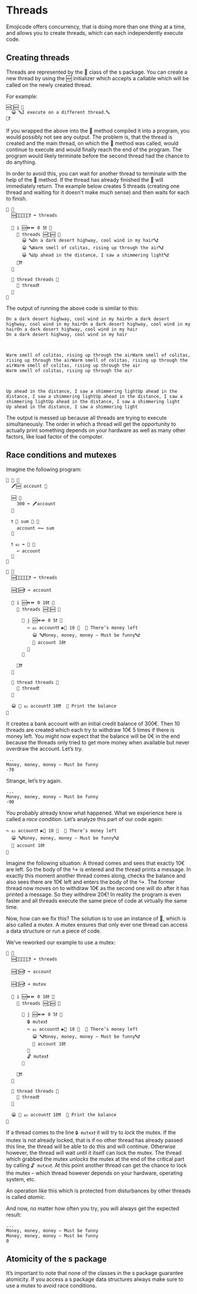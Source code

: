 # Threads

Emojicode offers concurrency, that is doing more than one thing at a time,
and allows you to create threads, which can each independently execute code.

## Creating threads

Threads are represented by the 💈 class of the s package. You can create a new
thread by using the 🆕 initializer which accepts a callable which will be called
on the newly created thread.

For example:

```
🆕💈🆕 🍇
  😀 🔤I execute on a different thread.🔤
🍉❗️
```

If you wrapped the above into the 🏁 method compiled it into a program, you
would possibly not see any output. The problem is, that the thread is created
and the main thread, on which the 🏁 method was called, would continue to
execute and would finally reach the end of the program. The program would
likely terminate before the second thread had the chance to do anything.

In order to avoid this, you can wait for another thread to terminate with the
help of the 🛂 method. If the thread has already finished the 🛂 will
immediately return. The example below creates 5 threads (creating one
thread and waiting for it doesn't make much sense) and then waits for each to
finish.

```
🏁 🍇
  🆕🍨🐚💈🍆🐸❗️ ➡️ threads

  🔂 i 🆕⏩⏩ 0 5❗️ 🍇
    🐻 threads 🆕💈🆕 🍇
      😀 🔤On a dark desert highway, cool wind in my hair🔤❗️
      😀 🔤Warm smell of colitas, rising up through the air🔤❗️
      😀 🔤Up ahead in the distance, I saw a shimmering light🔤❗️
    🍉❗️❗️
  🍉

  🔂 thread threads 🍇
    🛂 thread❗️
  🍉
🍉
```

The output of running the above code is similar to this:

```
On a dark desert highway, cool wind in my hairOn a dark desert highway, cool wind in my hairOn a dark desert highway, cool wind in my hairOn a dark desert highway, cool wind in my hair
On a dark desert highway, cool wind in my hair



Warm smell of colitas, rising up through the airWarm smell of colitas, rising up through the airWarm smell of colitas, rising up through the airWarm smell of colitas, rising up through the air
Warm smell of colitas, rising up through the air



Up ahead in the distance, I saw a shimmering lightUp ahead in the distance, I saw a shimmering lightUp ahead in the distance, I saw a shimmering lightUp ahead in the distance, I saw a shimmering light
Up ahead in the distance, I saw a shimmering light
```

The output is messed up because all threads are trying to execute
simultaneously. The order in which a thread will get the opportunity to actually
print something depends on your hardware as well as many other factors, like
load factor of the computer.

## Race conditions and mutexes

Imagine the following program:

```
🐇 🏦 🍇
  🖍🆕 account 🔢

  🆕 🍇
    300 ➡️ 🖍account
  🍉

  ❗️ 💸 sum 🔢 🍇
    account ⬅️➖ sum
  🍉

  ❗️ 💶 ➡️ 🔢 🍇
    ↩️ account
  🍉
🍉

🏁 🍇
  🆕🍨🐚💈🍆🐸❗️ ➡️ threads

  🆕🏦🆕❗️ ➡️ account

  🔂 i 🆕⏩⏩ 0 10❗️ 🍇
    🐻 threads 🆕💈🆕 🍇

      🔂 j 🆕⏩⏩ 0 5❗️ 🍇
        ↪️ 💶 account❗️ ▶️🙌 10 🍇  💭 There’s money left
          😀 🔤Money, money, money – Must be funny🔤❗️
          💸 account 10❗️
        🍉
      🍉

    🍉❗️❗️
  🍉

  🔂 thread threads 🍇
    🛂 thread❗️
  🍉

  😀 🔡 💶 account❗️ 10❗️❗️  💭 Print the balance
🍉
```

It creates a bank account with an initial credit balance of 300€. Then 10
threads are created which each try to withdraw 10€ 5 times if there is money
left. You might now expect that the balance will be 0€ in the end because the
threads only tried to get more money when available but never overdraw the
account. Let’s try.

```
...
Money, money, money – Must be funny
-70
```

Strange, let’s try again.

```
...
Money, money, money – Must be funny
-90
```

You probably already know what happened. What we experience here is called a
*race condition*. Let’s analyze this part of our code again:

```
↪️ 💶 account❗️ ▶️🙌 10 🍇  💭 There’s money left
  😀 🔤Money, money, money – Must be funny🔤❗️
  💸 account 10❗️
🍉
```

Imagine the following situation: A thread comes and sees that exactly 10€
are left. So the body of the ↪️ is entered and the thread prints
a message. In exactly this moment another thread comes along, checks the balance
and also sees there are 10€ left and enters the body of the ↪️. The former
thread now moves on to withdraw 10€ as the second one will do after it has
printed a message. So they withdrew 20€! In reality the program is even faster
and all threads execute the same piece of code at virtually the same time.

Now, how can we fix this? The solution is to use an instance of 🔐, which is also
called a *mutex*. A mutex ensures that only ever one thread can access a data
structure or run a piece of code.

We’ve reworked our example to use a mutex:

```
🏁 🍇
  🆕🍨🐚💈🍆🐸❗️ ➡️ threads

  🆕🏦🆕❗️ ➡️ account

  🆕🔐🆕❗️ ➡️ mutex

  🔂 i 🆕⏩⏩ 0 10❗️ 🍇
    🐻 threads 🆕💈🆕 🍇

      🔂 j 🆕⏩⏩ 0 5❗️ 🍇
        🔒 mutex❗️
        ↪️ 💶 account❗️ ▶️🙌 10 🍇  💭 There’s money left
          😀 🔤Money, money, money – Must be funny🔤❗️
          💸 account 10❗️
        🍉
        🔓 mutex❗️
      🍉

    🍉❗️❗️
  🍉

  🔂 thread threads 🍇
    🛂 thread❗️
  🍉

  😀 🔡 💶 account❗️ 10❗️❗️  💭 Print the balance
🍉
```

If a thread comes to the line `🔒 mutex❗️` it will try to *lock* the mutex. If the
mutex is not already locked, that is if no other thread has already passed this
line, the thread will be able to do this and will continue. Otherwise however,
the thread will wait until it itself can lock the mutex. The thread which
grabbed the mutex *unlocks* the mutex at the end of the critical part by calling
`🔓 mutex❗️`. At this point another thread can get the chance to lock the mutex –
which thread however depends on your hardware, operating system, etc.

An operation like this which is protected from disturbances by other threads is
called *atomic*.

And now, no matter how often you try, you will always get the expected result:

```
...
Money, money, money – Must be funny
Money, money, money – Must be funny
0
```

## Atomicity of the s package

It’s important to note that none of the classes in the s package guarantee
atomicity. If you access a s package data structures always make sure to use
a mutex to avoid race conditions.
